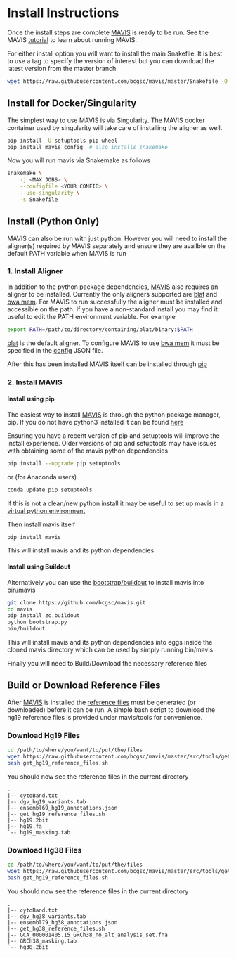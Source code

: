# Install Instructions

Once the install steps are complete [MAVIS](http://mavis.bcgsc.ca) is ready to be run.
See the MAVIS [tutorial](https://mavis.readthedocs.io/en/latest/tutorials/mini) to learn about running MAVIS.

For either install option you will want to install the main Snakefile. It is best to use a tag to
specify the version of interest but you can download the latest version from the master branch

```bash
wget https://raw.githubusercontent.com/bcgsc/mavis/master/Snakefile -O Snakefile
```

## Install for Docker/Singularity

The simplest way to use MAVIS is via Singularity. The MAVIS docker container used
by singularity will take care of installing the aligner as well.

```bash
pip install -U setuptools pip wheel
pip install mavis_config  # also installs snakemake
```

Now you will run mavis via Snakemake as follows

```bash
snakemake \
    -j <MAX JOBS> \
    --configfile <YOUR CONFIG> \
    --use-singularity \
    -s Snakefile
```

## Install (Python Only)

MAVIS can also be run with just python. However you will need to install the aligner(s) required
by MAVIS separately and ensure they are availble on the default PATH variable when MAVIS is run

### 1. Install Aligner

In addition to the python package dependencies, [MAVIS](http://mavis.bcgsc.ca) also requires an aligner to be installed.
Currently the only aligners supported are [blat](https://mavis.readthedocs.io/en/latest/glossary/#blat) and [bwa mem](https://mavis.readthedocs.io/en/latest/glossary/#bwa).
For MAVIS to run successfully the aligner must be installed and accessible on the path.
If you have a non-standard install you may find it useful to edit the PATH environment variable. For example

``` bash
export PATH=/path/to/directory/containing/blat/binary:$PATH
```

[blat](http://mavis.bcgsc.ca/docs/latest/glossary.html#term-blat) is the default aligner. To configure MAVIS to use [bwa mem](http://mavis.bcgsc.ca/docs/latest/glossary.html#term-bwa) it must be specified
in the [config](https://mavis.readthedocs.io/en/latest/configuration/settings/) JSON file.

After this has been installed MAVIS itself can be installed through [pip](https://pypi.org/project/mavis/)

### 2. Install MAVIS

#### Install using pip

The easiest way to install [MAVIS](http://mavis.bcgsc.ca) is through the python package manager, pip. If you do not have python3 installed it can be found [here](https://www.python.org/downloads)

Ensuring you have a recent version of pip and setuptools will improve the install experience. Older versions of pip and setuptools may have issues with obtaining some of the mavis python dependencies

``` bash
pip install --upgrade pip setuptools
```

or (for Anaconda users)

``` bash
conda update pip setuptools
```

If this is not a clean/new python install it may be useful to set up mavis in a [virtual python environment](https://docs.python.org/3/tutorial/venv.html)

Then install mavis itself

``` bash
pip install mavis
```

This will install mavis and its python dependencies.

#### Install using Buildout

Alternatively you can use the [bootstrap/buildout](http://www.buildout.org/en/latest/) to install mavis into bin/mavis

``` bash
git clone https://github.com/bcgsc/mavis.git
cd mavis
pip install zc.buildout
python bootstrap.py
bin/buildout
```

This will install mavis and its python dependencies into eggs inside the cloned mavis directory which can be used by simply running bin/mavis

Finally you will need to Build/Download the necessary reference files

## Build or Download Reference Files

After [MAVIS](http://mavis.bcgsc.ca) is installed the [reference files](https://mavis.readthedocs.io/en/latest/inputs/reference) must be generated (or downloaded) before it can be run. A simple bash script to download the hg19 reference files is provided under mavis/tools for convenience.

### Download Hg19 Files

``` bash
cd /path/to/where/you/want/to/put/the/files
wget https://raw.githubusercontent.com/bcgsc/mavis/master/src/tools/get_hg19_reference_files.sh
bash get_hg19_reference_files.sh
```

You should now see the reference files in the current directory

```text
.
|-- cytoBand.txt
|-- dgv_hg19_variants.tab
|-- ensembl69_hg19_annotations.json
|-- get_hg19_reference_files.sh
|-- hg19.2bit
|-- hg19.fa
`-- hg19_masking.tab
```

### Download Hg38 Files

``` bash
cd /path/to/where/you/want/to/put/the/files
wget https://raw.githubusercontent.com/bcgsc/mavis/master/src/tools/get_hg38_reference_files.sh
bash get_hg19_reference_files.sh
```

You should now see the reference files in the current directory

```text
.
|-- cytoBand.txt
|-- dgv_hg38_variants.tab
|-- ensembl79_hg38_annotations.json
|-- get_hg38_reference_files.sh
|-- GCA_000001405.15_GRCh38_no_alt_analysis_set.fna
|-- GRCh38_masking.tab
`-- hg38.2bit
```
